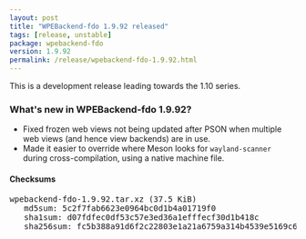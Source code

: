 ```yaml
---
layout: post
title: "WPEBackend-fdo 1.9.92 released"
tags: [release, unstable]
package: wpebackend-fdo
version: 1.9.92
permalink: /release/wpebackend-fdo-1.9.92.html
---
```


This is a development release leading towards the 1.10 series.

### What's new in WPEBackend-fdo 1.9.92?

- Fixed frozen web views not being updated after PSON when multiple
  web views (and hence view backends) are in use.
- Made it easier to override where Meson looks for `wayland-scanner` during
  cross-compilation, using a native machine file.

#### Checksums

<pre>
wpebackend-fdo-1.9.92.tar.xz (37.5 KiB)
   md5sum: 5c2f7fab6623e0964bc0d1b4a01719f0
   sha1sum: d07fdfec0df53c57e3ed36a1efffecf30d1b418c
   sha256sum: fc5b388a91d6f2c22803e1a21a6759a314b4539e5169c6e272bfc953a05fbb85
</pre>
